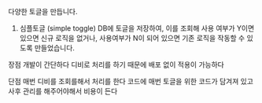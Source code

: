 다양한 토글을 만듭니다.

1. 심플토글 (simple toggle)
   DB에 토글을 저장하여, 이를 조회해 사용 여부가 Y이면 있으면 신규 로직을
   없거나, 사용여부가 N이 되어 있으면 기존 로직을 작동할 수 있도록 만들었습니다.

장점
개발이 간단하다
디비로 처리를 하기 때문에 배포 없이 적용이 가능하다

단점
매번 디비를 조회를해서 처리를 한다
코드에 매번 토글을 위한 코드가 담겨져 있고 사후 관리를 해주어야해서 비용이 든다
